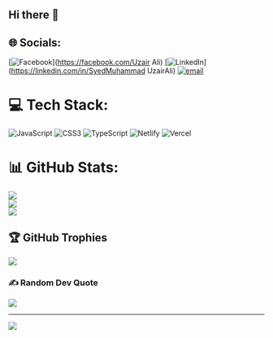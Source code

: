 ## Hi there 👋

<!--
Here are some ideas to get you started:

- 🔭 I’m currently working on Javascript projects
- 🌱 I’m currently learning modern web and mobile application development
- 👯 I’m looking to collaborate on front-end development projects
- 💬 Ask me about personal development
- 📫 How to reach me: ghayasali2424@gmail.com
- 😄 Pronouns: he/him
-->

## 🌐 Socials:
[![Facebook](https://img.shields.io/badge/Facebook-%231877F2.svg?logo=Facebook&logoColor=white)](https://facebook.com/Uzair Ali) [![LinkedIn](https://img.shields.io/badge/LinkedIn-%230077B5.svg?logo=linkedin&logoColor=white)](https://linkedin.com/in/SyedMuhammad UzairAli) [![email](https://img.shields.io/badge/Email-D14836?logo=gmail&logoColor=white)](mailto:ghayasali2424@gmail.com) 

# 💻 Tech Stack:
![JavaScript](https://img.shields.io/badge/javascript-%23323330.svg?style=for-the-badge&logo=javascript&logoColor=%23F7DF1E) ![CSS3](https://img.shields.io/badge/css3-%231572B6.svg?style=for-the-badge&logo=css3&logoColor=white) ![TypeScript](https://img.shields.io/badge/typescript-%23007ACC.svg?style=for-the-badge&logo=typescript&logoColor=white) ![Netlify](https://img.shields.io/badge/netlify-%23000000.svg?style=for-the-badge&logo=netlify&logoColor=#00C7B7) ![Vercel](https://img.shields.io/badge/vercel-%23000000.svg?style=for-the-badge&logo=vercel&logoColor=white)
# 📊 GitHub Stats:
![](https://github-readme-stats.vercel.app/api?username=uzairali432&theme=swift&hide_border=false&include_all_commits=true&count_private=false)<br/>
![](https://nirzak-streak-stats.vercel.app/?user=uzairali432&theme=swift&hide_border=false)<br/>
![](https://github-readme-stats.vercel.app/api/top-langs/?username=uzairali432&theme=swift&hide_border=false&include_all_commits=true&count_private=false&layout=compact)

## 🏆 GitHub Trophies
![](https://github-profile-trophy.vercel.app/?username=uzairali432&theme=radical&no-frame=false&no-bg=true&margin-w=4)

### ✍️ Random Dev Quote
![](https://quotes-github-readme.vercel.app/api?type=horizontal&theme=radical)

---
[![](https://visitcount.itsvg.in/api?id=uzairali432&icon=0&color=3)](https://visitcount.itsvg.in)

<!-- Proudly created with GPRM ( https://gprm.itsvg.in ) -->
